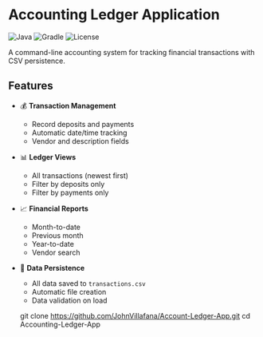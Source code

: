 # Accounting Ledger Application

![Java](https://img.shields.io/badge/Java-23-blue)
![Gradle](https://img.shields.io/badge/Gradle-7.4-green)
![License](https://img.shields.io/badge/License-MIT-yellow)

A command-line accounting system for tracking financial transactions with CSV persistence.

## Features

- 💰 **Transaction Management**
    - Record deposits and payments
    - Automatic date/time tracking
    - Vendor and description fields

- 📊 **Ledger Views**
    - All transactions (newest first)
    - Filter by deposits only
    - Filter by payments only

- 📈 **Financial Reports**
    - Month-to-date
    - Previous month 
    - Year-to-date
    - Vendor search

- 💾 **Data Persistence**
    - All data saved to `transactions.csv`
    - Automatic file creation
    - Data validation on load


   git clone https://github.com/JohnVillafana/Account-Ledger-App.git
   cd Accounting-Ledger-App